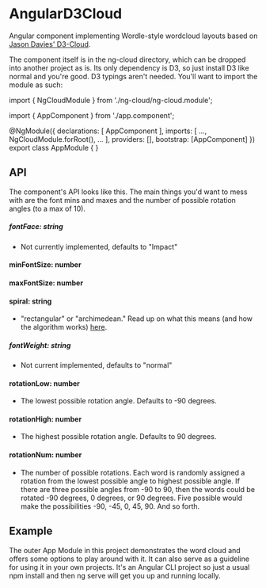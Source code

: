 # AngularD3Cloud

Angular component implementing Wordle-style wordcloud layouts based on [Jason Davies' D3-Cloud](https://github.com/jasondavies/d3-cloud). 

The component itself is in the ng-cloud directory, which can be dropped into another project as is. Its only dependency is D3, so just install D3 like normal and you're good. D3 typings aren't needed. You'll want to import the module as such:

import { NgCloudModule } from './ng-cloud/ng-cloud.module';

import { AppComponent } from './app.component';

@NgModule({
	declarations: [
		AppComponent
	],
	imports: [
		...,
		NgCloudModule.forRoot(),
		...
	],
	providers: [],
	bootstrap: [AppComponent]
})
export class AppModule { }

## API

The component's API looks like this. The main things you'd want to mess with are the font mins and maxes and the number of possible rotation angles (to a max of 10). 

##### fontFace: string
- Not currently implemented, defaults to "Impact"

#### minFontSize: number

#### maxFontSize: number

#### spiral: string
- "rectangular" or "archimedean." Read up on what this means (and how the algorithm works) [here](https://www.jasondavies.com/wordcloud/about/).

##### fontWeight: string
- Not current implemented, defaults to "normal"

#### rotationLow: number
- The lowest possible rotation angle. Defaults to -90 degrees.

#### rotationHigh: number
- The highest possible rotation angle. Defaults to 90 degrees.

#### rotationNum: number
- The number of possible rotations. Each word is randomly assigned a rotation from the lowest possible angle to highest possible angle. If there are three possible angles from -90 to 90, then the words could be rotated -90 degrees, 0 degrees, or 90 degrees. Five possible would make the possibilities -90, -45, 0, 45, 90. And so forth. 

## Example

The outer App Module in this project demonstrates the word cloud and offers some options to play around with it. It can also serve as a guideline for using it in your own projects. It's an Angular CLI project so just a usual npm install and then ng serve will get you up and running locally.  




